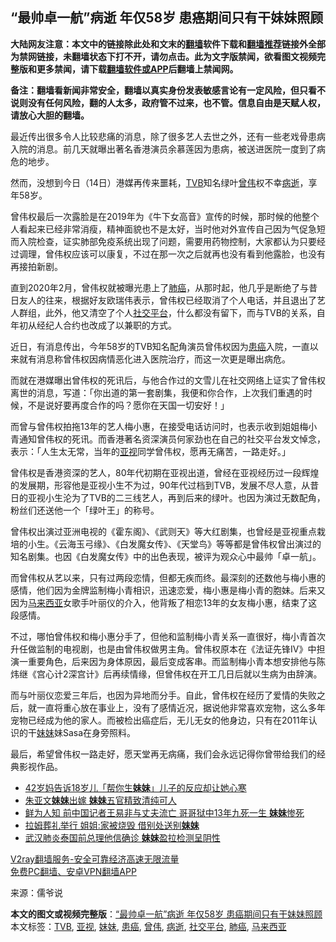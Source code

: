  <h2>“最帅卓一航”病逝 年仅58岁 患癌期间只有干妹妹照顾</h2> <p class="notice"><b>大陆网友注意：本文中的链接除此处和文末的<a href="https://github.com/bannedbook/fanqiang" >翻墙</a>软件下载和<a href="https://github.com/killgcd/justmysocks/blob/master/README.md">翻墙推荐</a>链接外全部为禁网链接，未翻墙状态下打不开，请勿点击。此为文字版禁闻，欲看图文视频完整版和更多禁闻，请下载<a href="https://github.com/bannedbook/fanqiang">翻墙软件或APP</a>后翻墙上禁闻网。</p><p>备注：翻墙看新闻非常安全，翻墙以真实身份发表敏感言论有一定风险，但只看不说则没有任何风险，翻的人太多，政府管不过来，也不管。信息自由是天赋人权，请放心大胆的翻墙。</b></p>  <div class="entry"> <p>最近传出很多令人比较悲痛的消息，除了很多艺人去世之外，还有一些老戏骨患病入院的消息。前几天就曝出著名香港演员余慕莲因为患病，被送进医院一度到了病危的地步。</p> <p>然而，没想到今日（14日）港媒再传来噩耗，<a href="https://www.bannedbook.org/bnews/tag/tvb/" class="st_tag internal_tag" rel="tag" title="标签 TVB 下的日志">TVB</a>知名绿叶<a href="https://www.bannedbook.org/bnews/tag/%e6%9b%be%e4%bc%9f/" class="st_tag internal_tag" rel="tag" title="标签 曾伟 下的日志">曾伟</a>权不幸<a href="https://www.bannedbook.org/bnews/tag/%E7%97%85%E9%80%9D/" class="st_tag internal_tag" rel="tag" title="标签 病逝 下的日志">病逝</a>，享年58岁。</p> <p></p> <p>曾伟权最后一次露脸是在2019年为《牛下女高音》宣传的时候，那时候的他整个人看起来已经非常消瘦，精神面貌也不是太好，当时他对外宣传自己因为气促急短而入院检查，证实肺部免疫系统出现了问题，需要用药物控制，大家都认为只要经过调理，曾伟权应该可以康复，不过在那一次之后就再也没有看到他露脸，也没有再接拍新剧。</p> <p></p> <p>直到2020年2月，曾伟权就被曝光患上了<a href="https://www.bannedbook.org/bnews/tag/%e8%82%ba%e7%99%8c/" class="st_tag internal_tag" rel="tag" title="标签 肺癌 下的日志">肺癌</a>，从那时起，他几乎是断绝了与昔日友人的往来，根据好友欧瑞伟表示，曾伟权已经取消了个人电话，并且退出了艺人群组，此外，他又清空了个人<a href="https://www.bannedbook.org/bnews/tag/%E7%A4%BE%E4%BA%A4%E5%B9%B3%E5%8F%B0/" class="st_tag internal_tag" rel="tag" title="标签 社交平台 下的日志">社交平台</a>，什么都没有留下，而与TVB的关系，自年初从经纪人合约也改成了以兼职的方式。</p> <p></p>  <p>近日，有消息传出，今年58岁的TVB知名配角演员曾伟权因为<a href="https://www.bannedbook.org/bnews/tag/%E6%82%A3%E7%99%8C/" class="st_tag internal_tag" rel="tag" title="标签 患癌 下的日志">患癌</a>入院，一直以来就有消息称曾伟权因病情恶化进入医院治疗，而这一次更是曝出病危。</p> <p></p> <p>而就在港媒曝出曾伟权的死讯后，与他合作过的文雪儿在社交网络上证实了曾伟权离世的消息，写道：「你出道的第一套剧集，我便和你合作，上次我们重遇的时候，不是说好要再度合作的吗？愿你在天国一切安好！」</p> <p></p> <p>而曾与曾伟权拍拖13年的艺人梅小惠，在接受电话访问时，也表示收到姐姐梅小青通知曾伟权的死讯。而香港著名资深演员何家劲也在自己的社交平台发文悼念，表示：「人生太无常，当年的<a href="https://www.bannedbook.org/bnews/tag/%e4%ba%9a%e8%a7%86/" class="st_tag internal_tag" rel="tag" title="标签 亚视 下的日志">亚视</a>同学曾伟权，愿再无痛苦，一路走好。」</p> <p></p> <p>曾伟权是香港资深的艺人，80年代初期在亚视出道，曾经在亚视经历过一段辉煌的发展期，形容他是亚视小生不为过，90年代过档到TVB，发展不尽人意，从昔日的亚视小生沦为了TVB的二三线艺人，再到后来的绿叶。也因为演过无数配角，粉丝们还送他一个「绿叶王」的称号。</p>  <p></p> <p>曾伟权出演过亚洲电视的《霍东阁》、《武则天》等大红剧集，也曾经是亚视重点栽培的小生。《云海玉弓缘》、《白发魔女传》、《天堂鸟》等等都是曾伟权曾出演过的知名剧集。也因《白发魔女传》中的出色表现，被评为观众心中最帅「卓一航」。</p> <p></p> <p></p> <p>而曾伟权从艺以来，只有过两段恋情，但都无疾而终。最深刻的还数他与梅小惠的感情，他们因为金牌监制梅小青相识，迅速恋爱，梅小惠是梅小青的胞妹。后来又因为<a href="https://www.bannedbook.org/bnews/tag/%e9%a9%ac%e6%9d%a5%e8%a5%bf%e4%ba%9a/" class="st_tag internal_tag" rel="tag" title="标签 马来西亚 下的日志">马来西亚</a>女歌手叶丽仪的介入，他背叛了相恋13年的女友梅小惠，结束了这段感情。</p> <p></p> <p>不过，哪怕曾伟权和梅小惠分手了，但他和监制梅小青关系一直很好，梅小青首次升任做监制的电视剧，也是由曾伟权做男主角。曾伟权原本在《法证先锋IV》中担演一重要角色，后来因为身体原因，最后变成客串。而监制梅小青本想安排他与陈炜继《宫心计2深宫计》后再续情缘，但曾伟权在开工几日后就以生病为由辞演。</p>  <p></p> <p></p> <p>而与叶丽仪恋爱三年后，也因为异地而分手。自此，曾伟权在经历了爱情的失败之后，就一直将重心放在事业上，没有了感情近况，据说他非常喜欢宠物，这么多年宠物已经成为他的家人。而被检出癌症后，无儿无女的他身边，只有在2011年认识的干<a href="https://www.bannedbook.org/bnews/tag/%E5%A6%B9%E5%A6%B9/" class="st_tag internal_tag" rel="tag" title="标签 妹妹 下的日志">妹妹</a>妹Sasa在身旁照料。</p> <p></p> <p></p> <p>最后，希望曾伟权一路走好，愿天堂再无病痛，我们会永远记得你曾带给我们的经典影视作品。</p> <ul class='op-related-articles' title='相关阅读'> <li><a href='https://www.bannedbook.org/bnews/cbnews/20201109/1428003.html' target='_blank'>42岁妈告诉18岁儿「帮你生<b>妹妹</b>」儿子的反应却让她心寒</a></li> <li><a href='https://www.bannedbook.org/bnews/yule/20201108/1427526.html' target='_blank'>朱亚文<b>妹妹</b>出嫁 <b>妹妹</b>五官精致清纯可人</a></li> <li><a href='https://www.bannedbook.org/bnews/cnnews/20201102/1424254.html' target='_blank'>鲜为人知 前中国记者王易非与丈夫流亡 哥哥狱中13年九死一生 <b>妹妹</b>惨死</a></li> <li><a href='https://www.bannedbook.org/bnews/cnnews/20201006/1408721.html' target='_blank'>拉姆葬礼举行 姐姐:家被烧毁 借别处送别<b>妹妹</b></a></li> <li><a href='https://www.bannedbook.org/bnews/worldnews/20201002/1407047.html' target='_blank'>武汉肺炎泰国前总理他信确诊 <b>妹妹</b>盈拉检测呈阴性</a></li> </ul> <p class="texttj"> <a href="https://www.bannedbook.org/forum23/topic22702.html" target="_blank">V2ray翻墙服务-安全可靠经济高速无限流量</a><br/> <a href="https://github.com/bannedbook/fanqiang/wiki/%E7%A6%81%E9%97%BB%E7%BD%91%E5%AE%89%E5%8D%93%E7%BF%BB%E5%A2%99%E6%96%B0%E9%97%BBAPP" target="_blank">免费PC翻墙、安卓VPN翻墙APP</a></p><p> 来源：儒爷说 </p> <a name='sharetosocial'></a>       <div><b>本文的图文或视频完整版</b>：<a href='https://www.bannedbook.org/bnews/yule/20201115/1431190.html'>“最帅卓一航”病逝 年仅58岁 患癌期间只有干妹妹照顾</a></div>  </div><!--END ENTRY--> <div class="postfooter"> <div>本文标签：<a href="https://www.bannedbook.org/bnews/tag/tvb/" rel="tag">TVB</a>, <a href="https://www.bannedbook.org/bnews/tag/%e4%ba%9a%e8%a7%86/" rel="tag">亚视</a>, <a href="https://www.bannedbook.org/bnews/tag/%E5%A6%B9%E5%A6%B9/" rel="tag">妹妹</a>, <a href="https://www.bannedbook.org/bnews/tag/%E6%82%A3%E7%99%8C/" rel="tag">患癌</a>, <a href="https://www.bannedbook.org/bnews/tag/%e6%9b%be%e4%bc%9f/" rel="tag">曾伟</a>, <a href="https://www.bannedbook.org/bnews/tag/%E7%97%85%E9%80%9D/" rel="tag">病逝</a>, <a href="https://www.bannedbook.org/bnews/tag/%E7%A4%BE%E4%BA%A4%E5%B9%B3%E5%8F%B0/" rel="tag">社交平台</a>, <a href="https://www.bannedbook.org/bnews/tag/%e8%82%ba%e7%99%8c/" rel="tag">肺癌</a>, <a href="https://www.bannedbook.org/bnews/tag/%e9%a9%ac%e6%9d%a5%e8%a5%bf%e4%ba%9a/" rel="tag">马来西亚</a></div>  </div><!--END POSTFOOTER--> 